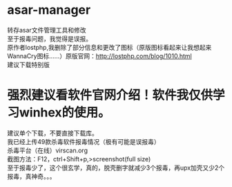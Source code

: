 # asar-manager
转存asar文件管理工具和修改<br/>
至于报毒问题，我觉得是误报。<br/>
原作者lostphp,我删除了部分信息和更改了图标（原版图标看起来让我想起来WannaCry图标……）原版官网：http://lostphp.com/blog/1010.html<br/>
建议下载特别版<br/>
# 强烈建议看软件官网介绍！软件我仅供学习winhex的使用。<br/>
建议单个下载，不要直接下载库。<br/>
我已经上传49款杀毒软件报毒情况（极有可能是误报毒）<br/>
杀毒平台（在线）virscan.org<br/>
截图方法：F12，ctrl+Shift+p,>screenshot(full size)<br/>
至于报毒少了，这个很玄学，真的，脱壳删字就减少3个报毒，再upx加壳又少2个报毒，真神奇。。。
